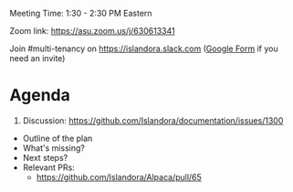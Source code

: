 Meeting Time: 1:30 - 2:30 PM Eastern

Zoom link: https://asu.zoom.us/j/630613341

Join #multi-tenancy on https://islandora.slack.com ([Google Form](https://docs.google.com/forms/d/e/1FAIpQLSewDLgTqnOpvMAj-dcZOKh0lNTgoogcaDaAyxYevanM1Yt9fA/viewform) if you need an invite)

# Agenda

1. Discussion: https://github.com/Islandora/documentation/issues/1300
  * Outline of the plan
  * What's missing?
  * Next steps?
  * Relevant PRs:
    * https://github.com/Islandora/Alpaca/pull/65

